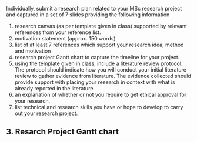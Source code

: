 Individually, submit a research plan related to your MSc research project and captured in a set of 7 slides providing the
following information
1. research canvas (as per template given in class) supported by relevant references from your reference list.
2. motivation statement (approx. 150 words)
3. list of at least 7 references which support your research idea, method and motivation
4. research project Gantt chart to capture the timeline for your project.
5. using the template given in class, include a literature review protocol. The protocol should indicate how you will conduct your initial literature review to gather evidence from literature. The evidence collected should provide support with placing your research in context with what is already reported in the literature.
6. an explanation of whether or not you require to get ethical approval for your research.
7. list technical and research skills you have or hope to develop to carry out your research project.

## 3. Resarch Project Gantt chart